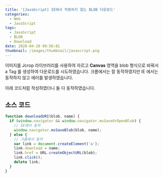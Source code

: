 ```yaml
---
title: '[JavaScript] IE에서 작동하지 않는 BLOB 다운로드'
categories:
  - Web
  - JavaScript
tags:
  - JavaScript
  - BLOB
  - Download
date: 2020-04-20 09:56:01
thumbnail: /images/thumbnail/javascript.png
---
```


이미지를 Jcrop 라이브러리를 사용하여 자르고 **Canvas** 영역을 blob 형식으로 바꿔서 a Tag 를 생성하여 다운로드를 시도하였습니다. 크롬에서는 잘 동작하였지만 IE 에서는 동작하지 않고 에러를 발생하였습니다.

아래 코드처럼 작성하였더니 둘 다 동작하였습니다.

## 소스 코드

```js
function downloadURI(blob, name) {
  if (window.navigator && window.navigator.msSaveOrOpenBlob) {
    // IE에서 동작
    window.navigator.msSaveBlob(blob, name);
  } else {
    // 크롬에서 동작
    var link = document.createElement('a');
    link.download = name;
    link.href = URL.createObjectURL(blob);
    link.click();
    delete link;
  }
}
```
